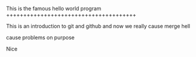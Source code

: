 This is the famous hello world program
++++++++++++++++++++++++++++++++++++++

This is an introduction to git and github
and now we really cause merge hell

cause problems on purpose

Nice
